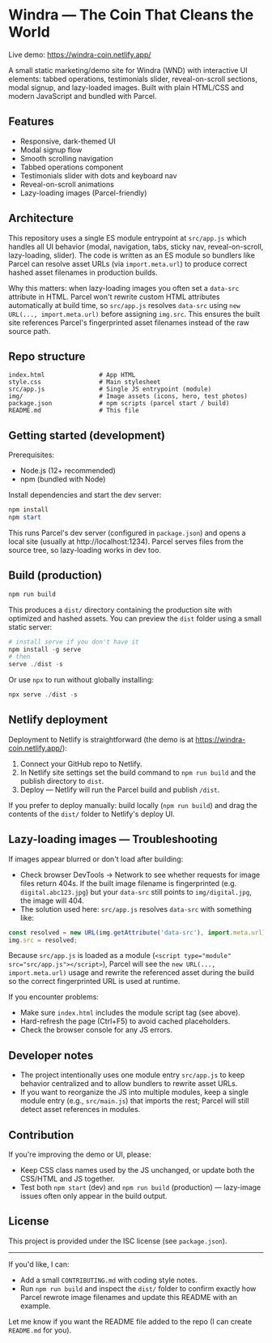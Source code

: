 # Windra — The Coin That Cleans the World

Live demo: https://windra-coin.netlify.app/

A small static marketing/demo site for Windra (WND) with interactive UI elements: tabbed operations, testimonials slider, reveal-on-scroll sections, modal signup, and lazy-loaded images. Built with plain HTML/CSS and modern JavaScript and bundled with Parcel.

## Features
- Responsive, dark-themed UI
- Modal signup flow
- Smooth scrolling navigation
- Tabbed operations component
- Testimonials slider with dots and keyboard nav
- Reveal-on-scroll animations
- Lazy-loading images (Parcel-friendly)

## Architecture
This repository uses a single ES module entrypoint at `src/app.js` which handles all UI behavior (modal, navigation, tabs, sticky nav, reveal-on-scroll, lazy-loading, slider). The code is written as an ES module so bundlers like Parcel can resolve asset URLs (via `import.meta.url`) to produce correct hashed asset filenames in production builds.

Why this matters: when lazy-loading images you often set a `data-src` attribute in HTML. Parcel won't rewrite custom HTML attributes automatically at build time, so `src/app.js` resolves `data-src` using `new URL(..., import.meta.url)` before assigning `img.src`. This ensures the built site references Parcel's fingerprinted asset filenames instead of the raw source path.

## Repo structure
```
index.html               # App HTML
style.css                # Main stylesheet
src/app.js               # Single JS entrypoint (module)
img/                     # Image assets (icons, hero, test photos)
package.json             # npm scripts (parcel start / build)
README.md                # This file
```

## Getting started (development)
Prerequisites:
- Node.js (12+ recommended)
- npm (bundled with Node)

Install dependencies and start the dev server:

```powershell
npm install
npm start
```

This runs Parcel's dev server (configured in `package.json`) and opens a local site (usually at http://localhost:1234). Parcel serves files from the source tree, so lazy-loading works in dev too.

## Build (production)

```powershell
npm run build
```

This produces a `dist/` directory containing the production site with optimized and hashed assets. You can preview the `dist` folder using a small static server:

```powershell
# install serve if you don't have it
npm install -g serve
# then
serve ./dist -s
```

Or use `npx` to run without globally installing:

```powershell
npx serve ./dist -s
```

## Netlify deployment
Deployment to Netlify is straightforward (the demo is at https://windra-coin.netlify.app/):
1. Connect your GitHub repo to Netlify.
2. In Netlify site settings set the build command to `npm run build` and the publish directory to `dist`.
3. Deploy — Netlify will run the Parcel build and publish `/dist`.

If you prefer to deploy manually: build locally (`npm run build`) and drag the contents of the `dist/` folder to Netlify's deploy UI.

## Lazy-loading images — Troubleshooting
If images appear blurred or don't load after building:
- Check browser DevTools → Network to see whether requests for image files return 404s. If the built image filename is fingerprinted (e.g. `digital.abc123.jpg`) but your `data-src` still points to `img/digital.jpg`, the image will 404.
- The solution used here: `src/app.js` resolves `data-src` with something like:

```js
const resolved = new URL(img.getAttribute('data-src'), import.meta.url).href;
img.src = resolved;
```

Because `src/app.js` is loaded as a module (`<script type="module" src="src/app.js"></script>`), Parcel will see the `new URL(..., import.meta.url)` usage and rewrite the referenced asset during the build so the correct fingerprinted URL is used at runtime.

If you encounter problems:
- Make sure `index.html` includes the module script tag (see above).
- Hard-refresh the page (Ctrl+F5) to avoid cached placeholders.
- Check the browser console for any JS errors.

## Developer notes
- The project intentionally uses one module entry `src/app.js` to keep behavior centralized and to allow bundlers to rewrite asset URLs.
- If you want to reorganize the JS into multiple modules, keep a single module entry (e.g., `src/main.js`) that imports the rest; Parcel will still detect asset references in modules.

## Contribution
If you're improving the demo or UI, please:
- Keep CSS class names used by the JS unchanged, or update both the CSS/HTML and JS together.
- Test both `npm start` (dev) and `npm run build` (production) — lazy-image issues often only appear in the build output.

## License
This project is provided under the ISC license (see `package.json`).

---

If you'd like, I can:
- Add a small `CONTRIBUTING.md` with coding style notes.
- Run `npm run build` and inspect the `dist/` folder to confirm exactly how Parcel rewrote image filenames and update this README with an example.

Let me know if you want the README file added to the repo (I can create `README.md` for you).